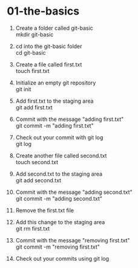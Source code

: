 # 01-the-basics

1. Create a folder called git-basic<br>
   mkdir git-basic
   
2. cd into the git-basic folder<br>
   cd git-basic
   
3. Create a file called first.txt<br>
   touch first.txt
   
4. Initialize an empty git repository<br>
   git init
   
5. Add first.txt to the staging area<br>
   git add first.txt
   
6. Commit with the message "adding first.txt"<br>
   git commit -m "adding first.txt"
   
7. Check out your commit with git log<br>
   git log
   
8. Create another file called second.txt<br>
   touch second.txt
   
9. Add second.txt to the staging area<br>
   git add  second.txt
   
10. Commit with the message "adding second.txt"<br>
    git commit -m "adding second.txt"
    
12. Remove the first.txt file
13. Add this change to the staging area<br>
    git rm first.txt
    
14. Commit with the message "removing first.txt"<br>
    git commit -m "removing first.txt"
    
15. Check out your commits using git log
    <br>
